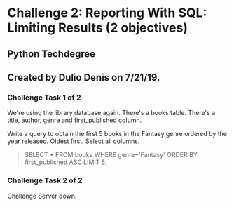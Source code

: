# Challenge 2: Reporting With SQL: Limiting Results (2 objectives)
## Python Techdegree
## Created by Dulio Denis on 7/21/19.

### Challenge Task 1 of 2
We're using the library database again. There's a books table. There's a title, author, genre and first_published column.

Write a query to obtain the first 5 books in the Fantasy genre ordered by the year released. Oldest first. Select all columns.

> SELECT * FROM books WHERE genre='Fantasy' ORDER BY first_published ASC LIMIT 5;

### Challenge Task 2 of 2
Challenge Server down.